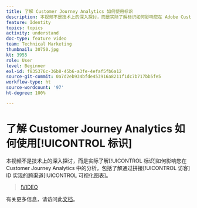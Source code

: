 ```yaml
---
title: 了解 Customer Journey Analytics 如何使用标识
description: 本视频不是技术上的深入探讨，而是实际了解标识如何影响您在 Adobe Customer Journey Analytics 中的分析，包括了解通过拼接访客 ID 实现的跨渠道可视化图表。
feature: Identity
topics: topics
activity: understand
doc-type: feature video
team: Technical Marketing
thumbnail: 30750.jpg
kt: 3955
role: User
level: Beginner
exl-id: f835376c-36b8-45b6-a3fe-4efaf5fb6a12
source-git-commit: 0a7d2eb934bfde453916a8211f1dc7b717bb5fe5
workflow-type: ht
source-wordcount: '97'
ht-degree: 100%

---
```


# 了解 Customer Journey Analytics 如何使用[!UICONTROL 标识]

本视频不是技术上的深入探讨，而是实际了解[!UICONTROL 标识]如何影响您在 Customer Journey Analytics 中的分析，包括了解通过拼接[!UICONTROL 访客] ID 实现的跨渠道[!UICONTROL 可视化图表]。

>[!VIDEO](https://video.tv.adobe.com/v/30750/?learn=on&quality=12)

有关更多信息，请访问此[文档](https://experienceleague.adobe.com/docs/analytics-platform/using/cja-landing.html)。
